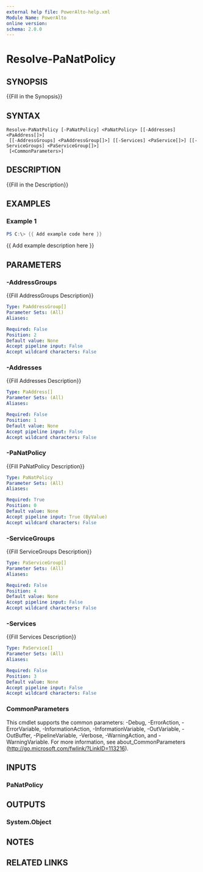 ```yaml
---
external help file: PowerAlto-help.xml
Module Name: PowerAlto
online version:
schema: 2.0.0
---
```


# Resolve-PaNatPolicy

## SYNOPSIS
{{Fill in the Synopsis}}

## SYNTAX

```
Resolve-PaNatPolicy [-PaNatPolicy] <PaNatPolicy> [[-Addresses] <PaAddress[]>]
 [[-AddressGroups] <PaAddressGroup[]>] [[-Services] <PaService[]>] [[-ServiceGroups] <PaServiceGroup[]>]
 [<CommonParameters>]
```

## DESCRIPTION
{{Fill in the Description}}

## EXAMPLES

### Example 1
```powershell
PS C:\> {{ Add example code here }}
```

{{ Add example description here }}

## PARAMETERS

### -AddressGroups
{{Fill AddressGroups Description}}

```yaml
Type: PaAddressGroup[]
Parameter Sets: (All)
Aliases:

Required: False
Position: 2
Default value: None
Accept pipeline input: False
Accept wildcard characters: False
```

### -Addresses
{{Fill Addresses Description}}

```yaml
Type: PaAddress[]
Parameter Sets: (All)
Aliases:

Required: False
Position: 1
Default value: None
Accept pipeline input: False
Accept wildcard characters: False
```

### -PaNatPolicy
{{Fill PaNatPolicy Description}}

```yaml
Type: PaNatPolicy
Parameter Sets: (All)
Aliases:

Required: True
Position: 0
Default value: None
Accept pipeline input: True (ByValue)
Accept wildcard characters: False
```

### -ServiceGroups
{{Fill ServiceGroups Description}}

```yaml
Type: PaServiceGroup[]
Parameter Sets: (All)
Aliases:

Required: False
Position: 4
Default value: None
Accept pipeline input: False
Accept wildcard characters: False
```

### -Services
{{Fill Services Description}}

```yaml
Type: PaService[]
Parameter Sets: (All)
Aliases:

Required: False
Position: 3
Default value: None
Accept pipeline input: False
Accept wildcard characters: False
```

### CommonParameters
This cmdlet supports the common parameters: -Debug, -ErrorAction, -ErrorVariable, -InformationAction, -InformationVariable, -OutVariable, -OutBuffer, -PipelineVariable, -Verbose, -WarningAction, and -WarningVariable.
For more information, see about_CommonParameters (http://go.microsoft.com/fwlink/?LinkID=113216).

## INPUTS

### PaNatPolicy
## OUTPUTS

### System.Object
## NOTES

## RELATED LINKS
